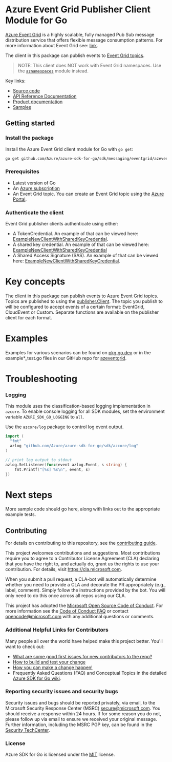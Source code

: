 # Azure Event Grid Publisher Client Module for Go

[Azure Event Grid](https://learn.microsoft.com/azure/event-grid/overview) is a highly scalable, fully managed Pub Sub message distribution service that offers flexible message consumption patterns. For more information about Event Grid see: [link](https://learn.microsoft.com/azure/event-grid/overview).

The client in this package can publish events to [Event Grid topics](https://learn.microsoft.com/azure/event-grid/concepts).

> NOTE: This client does NOT work with Event Grid namespaces. Use the [`aznamespaces`][godoc_namespaces] module instead.

Key links:
- [Source code][source]
- [API Reference Documentation][godoc]
- [Product documentation](https://azure.microsoft.com/services/event-grid/)
- [Samples][godoc_examples]

## Getting started

### Install the package

Install the Azure Event Grid client module for Go with `go get`:

```bash
go get github.com/Azure/azure-sdk-for-go/sdk/messaging/eventgrid/azeventgrid
```

### Prerequisites

- Latest version of Go
- An [Azure subscription](https://azure.microsoft.com/free/)
- An Event Grid topic. You can create an Event Grid topic using the [Azure Portal](https://learn.microsoft.com/azure/event-grid/custom-event-quickstart-portal).

### Authenticate the client

Event Grid publisher clients authenticate using either:
- A TokenCredential. An example of that can be viewed here: [ExampleNewClientWithSharedKeyCredential][godoc_example_newclient].
- A shared key credential. An example of that can be viewed here: [ExampleNewClientWithSharedKeyCredential][godoc_example_newclientsk]
- A Shared Access Signature (SAS). An example of that can be viewed here: [ExampleNewClientWithSharedKeyCredential][godoc_example_newclientsas].

# Key concepts

The client in this package can publish events to Azure Event Grid topics. Topics are published to using the [publisher.Client][godoc_publisher_client]. The topic
you publish to will be configured to accept events of a certain format: EventGrid, CloudEvent or Custom. Separate functions are available on the publisher client for each format.

# Examples

Examples for various scenarios can be found on [pkg.go.dev][godoc_examples] or in the example*_test.go files in our GitHub repo for [azeventgrid][source].

# Troubleshooting

### Logging

This module uses the classification-based logging implementation in `azcore`. To enable console logging for all SDK modules, set the environment variable `AZURE_SDK_GO_LOGGING` to `all`. 

Use the `azcore/log` package to control log event output.

```go
import (
  "fmt"
  azlog "github.com/Azure/azure-sdk-for-go/sdk/azcore/log"
)

// print log output to stdout
azlog.SetListener(func(event azlog.Event, s string) {
    fmt.Printf("[%s] %s\n", event, s)
})
```

# Next steps

More sample code should go here, along with links out to the appropriate example tests.

## Contributing
For details on contributing to this repository, see the [contributing guide][azure_sdk_for_go_contributing].

This project welcomes contributions and suggestions.  Most contributions require you to agree to a
Contributor License Agreement (CLA) declaring that you have the right to, and actually do, grant us
the rights to use your contribution. For details, visit https://cla.microsoft.com.

When you submit a pull request, a CLA-bot will automatically determine whether you need to provide
a CLA and decorate the PR appropriately (e.g., label, comment). Simply follow the instructions
provided by the bot. You will only need to do this once across all repos using our CLA.

This project has adopted the [Microsoft Open Source Code of Conduct](https://opensource.microsoft.com/codeofconduct/).
For more information see the [Code of Conduct FAQ](https://opensource.microsoft.com/codeofconduct/faq/) or
contact [opencode@microsoft.com](mailto:opencode@microsoft.com) with any additional questions or comments.

### Additional Helpful Links for Contributors  
Many people all over the world have helped make this project better.  You'll want to check out:

* [What are some good first issues for new contributors to the repo?](https://github.com/azure/azure-sdk-for-go/issues?q=is%3Aopen+is%3Aissue+label%3A%22up+for+grabs%22)
* [How to build and test your change][azure_sdk_for_go_contributing_developer_guide]
* [How you can make a change happen!][azure_sdk_for_go_contributing_pull_requests]
* Frequently Asked Questions (FAQ) and Conceptual Topics in the detailed [Azure SDK for Go wiki](https://github.com/azure/azure-sdk-for-go/wiki).

<!-- ### Community-->
### Reporting security issues and security bugs

Security issues and bugs should be reported privately, via email, to the Microsoft Security Response Center (MSRC) <secure@microsoft.com>. You should receive a response within 24 hours. If for some reason you do not, please follow up via email to ensure we received your original message. Further information, including the MSRC PGP key, can be found in the [Security TechCenter](https://www.microsoft.com/msrc/faqs-report-an-issue).

### License

Azure SDK for Go is licensed under the [MIT](https://github.com/Azure/azure-sdk-for-go/blob/main/sdk/template/aztemplate/LICENSE.txt) license.

<!-- LINKS -->
[azure_sdk_for_go_contributing]: https://github.com/Azure/azure-sdk-for-go/blob/main/CONTRIBUTING.md
[azure_sdk_for_go_contributing_developer_guide]: https://github.com/Azure/azure-sdk-for-go/blob/main/CONTRIBUTING.md#developer-guide
[azure_sdk_for_go_contributing_pull_requests]: https://github.com/Azure/azure-sdk-for-go/blob/main/CONTRIBUTING.md#pull-requests
[azure_cli]: https://learn.microsoft.com/cli/azure
[azure_pattern_circuit_breaker]: https://learn.microsoft.com/azure/architecture/patterns/circuit-breaker
[azure_pattern_retry]: https://learn.microsoft.com/azure/architecture/patterns/retry
[azure_portal]: https://portal.azure.com
[azure_sub]: https://azure.microsoft.com/free/
[cloud_shell]: https://learn.microsoft.com/azure/cloud-shell/overview
[cloud_shell_bash]: https://shell.azure.com/bash
[source]: https://aka.ms/azsdk/go/eventgrid/src
[godoc_namespaces]: https://aka.ms/azsdk/go/namespaces/pkg#Client
[godoc]: https://aka.ms/azsdk/go/eventgrid/pkg
[godoc_examples]: https://aka.ms/azsdk/go/eventgrid/pkg#pkg-examples
[godoc_publisher_client]: https://aka.ms/azsdk/go/eventgrid/pkg#Client
[godoc_example_newclient]: https://aka.ms/azsdk/go/eventgrid/pkg#example-NewClient
[godoc_example_newclientsk]: https://aka.ms/azsdk/go/eventgrid/pkg#example-NewClientWithSharedKeyCredential
[godoc_example_newclientsas]: https://aka.ms/azsdk/go/eventgrid/pkg#example-NewClientWithSAS
